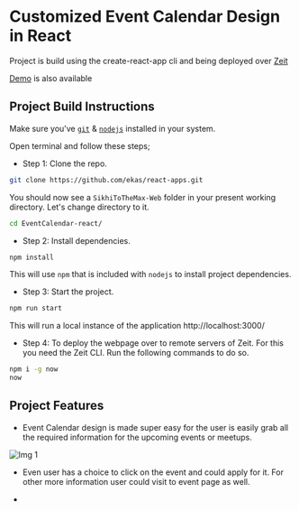 # Customized Event Calendar Design in React

Project is build using the create-react-app cli and being deployed over [Zeit](https://zeit.co/)

[Demo](https://calendar.ekaspreetsingh.tech/) is also available 

## Project Build Instructions

Make sure you've [`git`](https://git-scm.com/book/en/v2/Getting-Started-Installing-Git) & [`nodejs`](https://nodejs.org/en/) installed in your system.

Open terminal and follow these steps;

- Step 1: Clone the repo.

```bash
git clone https://github.com/ekas/react-apps.git
```

You should now see a `SikhiToTheMax-Web` folder in your present working directory. Let's change directory to it.

```bash
cd EventCalendar-react/
```

- Step 2: Install dependencies.

```bash
npm install
```

This will use `npm` that is included with `nodejs` to install project dependencies.

- Step 3: Start the project.

```bash
npm run start
```

This will run a local instance of the application http://localhost:3000/

- Step 4: To deploy the webpage over to remote servers of Zeit. For this you need the Zeit CLI. Run the following commands to do so.

```bash
npm i -g now
now
```

## Project Features

- Event Calendar design is made super easy for the user is easily grab all the required information for the upcoming events or meetups.

![Img 1](https://github.com/ekas/react-apps/blob/master/EventCalendar-react/screenshots/calendar_screenshot_1.PNG)

- Even user has a choice to click on the event and could apply for it. For other more information user could visit to event page as well.

-